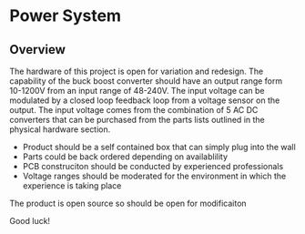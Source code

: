 # Power System

## Overview

The hardware of this project is open for variation and redesign.  The capability of the buck boost converter should have an output range form 10-1200V 
from an input range of 48-240V.  The input voltage can be modulated by a closed loop feedback loop from a voltage sensor on the output.  The input voltage 
comes from the combination of 5 AC DC converters that can be purchased from the parts lists outlined in the physical hardware section.

  - Product should be a self contained box that can simply plug into the wall
  - Parts could be back ordered depending on availablility
  - PCB construciton should be conducted by experienced professionals
  - Voltage ranges should be moderated for the environment in which the experience is taking place
  
 The product is open source so should be open for modificaiton
 
 Good luck!
